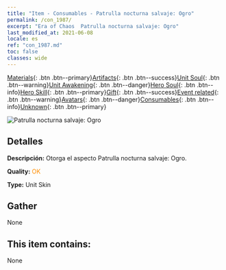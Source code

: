 ```yaml
---
title: "Item - Consumables - Patrulla nocturna salvaje: Ogro"
permalink: /con_1987/
excerpt: "Era of Chaos  Patrulla nocturna salvaje: Ogro"
last_modified_at: 2021-06-08
locale: es
ref: "con_1987.md"
toc: false
classes: wide
---
```

 [Materials](/ItemsES/){: .btn .btn--primary}[Artifacts](/ItemsES/Artifacts/){: .btn .btn--success}[Unit Soul](/ItemsES/UnitSoul/){: .btn .btn--warning}[Unit Awakening](/ItemsES/UnitAwakening/){: .btn .btn--danger}[Hero Soul](/ItemsES/HeroSoul/){: .btn .btn--info}[Hero Skill](/ItemsES/HeroSkill/){: .btn .btn--primary}[Gift](/ItemsES/Gift/){: .btn .btn--success}[Event related](/ItemsES/Events/){: .btn .btn--warning}[Avatars](/ItemsES/Avatars/){: .btn .btn--danger}[Consumables](/ItemsES/Consumables/){: .btn .btn--info}[Unknown](/ItemsES/Unknown/){: .btn .btn--primary}

 ![Patrulla nocturna salvaje: Ogro](/images/u/ti_shirenmopifu.jpg)

## Detalles
 **Descripción:** Otorga el aspecto Patrulla nocturna salvaje: Ogro.

 **Quality:** <span style="color: #FF8C00">OK</span>

 **Type:** Unit Skin

## Gather

  None

## This item contains:

  None

